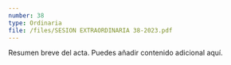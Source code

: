 ```yaml
---
number: 38
type: Ordinaria
file: /files/SESION EXTRAORDINARIA 38-2023.pdf
---
```


Resumen breve del acta. Puedes añadir contenido adicional aquí.
